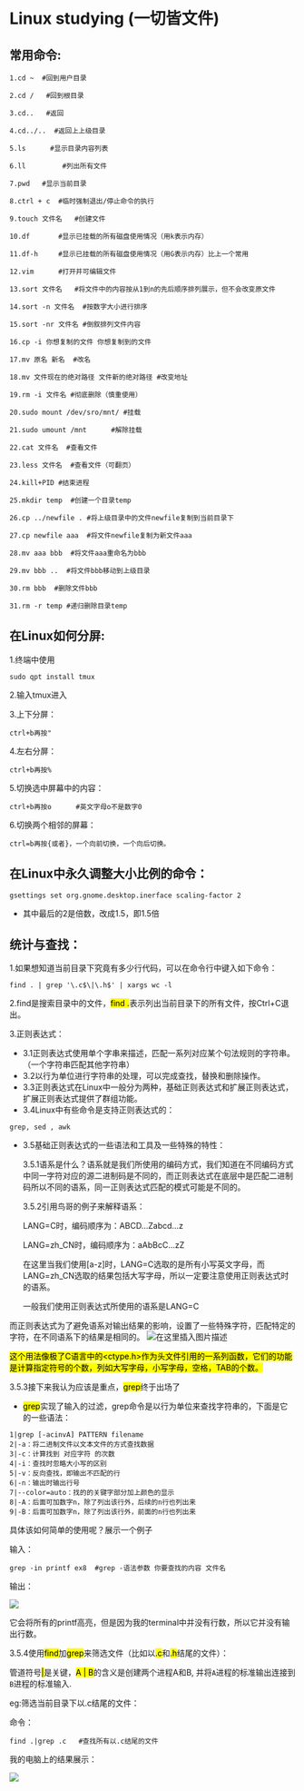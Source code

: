 # Linux studying (一切皆文件)

## 常用命令:

```
1.cd ~  #回到用户目录

2.cd /   #回到根目录

3.cd..   #返回

4.cd../..  #返回上上级目录

5.ls      #显示目录内容列表

6.ll         #列出所有文件

7.pwd   #显示当前目录

8.ctrl + c  #临时强制退出/停止命令的执行

9.touch 文件名   #创建文件

10.df       #显示已挂载的所有磁盘使用情况（用k表示内存）

11.df-h     #显示已挂载的所有磁盘使用情况（用G表示内存）比上一个常用

12.vim      #打开并可编辑文件

13.sort 文件名   #将文件中的内容按从1到n的先后顺序排列展示，但不会改变原文件

14.sort -n 文件名  #按数字大小进行排序

15.sort -nr 文件名 #倒叙排列文件内容

16.cp -i 你想复制的文件 你想复制到的文件

17.mv 原名 新名  #改名

18.mv 文件现在的绝对路径 文件新的绝对路径 #改变地址

19.rm -i 文件名 #彻底删除（慎重使用）

20.sudo mount /dev/sro/mnt/ #挂载

21.sudo umount /mnt      #解除挂载

22.cat 文件名  #查看文件

23.less 文件名  #查看文件（可翻页）

24.kill+PID #结束进程

25.mkdir temp  #创建一个目录temp

26.cp ../newfile . #将上级目录中的文件newfile复制到当前目录下

27.cp newfile aaa  #将文件newfile复制为新文件aaa

28.mv aaa bbb  #将文件aaa重命名为bbb

29.mv bbb ..  #将文件bbb移动到上级目录

30.rm bbb  #删除文件bbb

31.rm -r temp #递归删除目录temp
```

## 在Linux如何分屏:

1.终端中使用

```
sudo qpt install tmux
```

2.输入tmux进入

3.上下分屏：

```
ctrl+b再按"
```

4.左右分屏：

```
ctrl+b再按%
```

5.切换选中屏幕中的内容：

```
ctrl+b再按o      #英文字母o不是数字0
```

6.切换两个相邻的屏幕：

```
ctrl=b再按{或者}，一个向前切换，一个向后切换。
```

## 在Linux中永久调整大小比例的命令：

```
gsettings set org.gnome.desktop.inerface scaling-factor 2
```

- 其中最后的2是倍数，改成1.5，即1.5倍

## 统计与查找：

1.如果想知道当前目录下究竟有多少行代码，可以在命令行中键入如下命令：

```
find . | grep '\.c$\|\.h$' | xargs wc -l
```

2.find是搜索目录中的文件，<MARK>find .</MARK>表示列出当前目录下的所有文件，按Ctrl+C退出。

3.正则表达式：

- 3.1正则表达式使用单个字串来描述，匹配一系列对应某个句法规则的字符串。（一个字符串匹配其他字符串）
- 3.2以行为单位进行字符串的处理，可以完成查找，替换和删除操作。
- 3.3正则表达式在Linux中一般分为两种，基础正则表达式和扩展正则表达式，扩展正则表达式提供了群组功能。
- 3.4Linux中有些命令是支持正则表达式的：

```
grep, sed , awk
```

- 3.5基础正则表达式的一些语法和工具及一些特殊的特性：

   3.5.1语系是什么？语系就是我们所使用的编码方式，我们知道在不同编码方式中同一字符对应的源二进制码是不同的，而正则表达式在底层中是匹配二进制码所以不同的语系，同一正则表达式匹配的模式可能是不同的。

   3.5.2引用鸟哥的例子来解释语系：

    LANG=C时，编码顺序为：ABCD…Zabcd…z
   
    LANG=zh_CN时，编码顺序为：aAbBcC…zZ
   
    在这里当我们使用[a-z]时，LANG=C选取的是所有小写英文字母，而LANG=zh_CN选取的结果包括大写字母，所以一定要注意使用正则表达式时的语系。
   
    一般我们使用正则表达式所使用的语系是LANG=C

而正则表达式为了避免语系对输出结果的影响，设置了一些特殊字符，匹配特定的字符，在不同语系下的结果是相同的。
 ![在这里插入图片描述](Linux/11202.jpg)

<MARK>这个用法像极了C语言中的<ctype.h>作为头文件引用的一系列函数，它们的功能是计算指定符号的个数，列如大写字母，小写字母，空格，TAB的个数。</MARK>

3.5.3接下来我认为应该是重点，<mark>grep</mark>终于出场了

- <mark>grep</mark>实现了输入的过滤，grep命令是以行为单位来查找字符串的，下面是它的一些语法：

```
1|grep [-acinvA] PATTERN filename
2|-a：将二进制文件以文本文件的方式查找数据
3|-c：计算找到 对应字符 的次数
4|-i：查找时忽略大小写的区别
5|-v：反向查找，即输出不匹配的行
6|-n：输出时输出行号
7|--color=auto：找的的关键字部分加上颜色的显示
8|-A：后面可加数字n，除了列出该行外，后续的n行也列出来
9|-B：后面可加数字n，除了列出该行外，前面的n行也列出来
```

具体该如何简单的使用呢？展示一个例子

输入：

```
grep -in printf ex8  #grep -语法参数 你要查找的内容 文件名
```

输出：

![](Linux/1120.1.jpg)

它会将所有的printf高亮，但是因为我的terminal中并没有行数，所以它并没有输出行数。

3.5.4使用<mark>find</mark>加<mark>grep</mark>来筛选文件（比如以<mark>.c</mark>和<mark>.h</mark>结尾的文件）：

管道符号<mark>|</mark>是关键，<mark>A | B</mark>的含义是创建两个进程A和B, 并将`A`进程的标准输出连接到`B`进程的标准输入.

eg:筛选当前目录下以.c结尾的文件：

命令：

```
find .|grep .c   #查找所有以.c结尾的文件
```

我的电脑上的结果展示：

![ ](Linux/11211.jpg)
